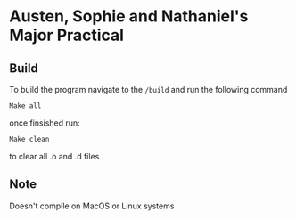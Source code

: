 # Austen, Sophie and Nathaniel's Major Practical

## Build
To build the program navigate to the `/build` and run the following command

```Bash
Make all
```

once finsished run:

```bash
Make clean
```

to clear all .o and .d files

## Note
Doesn't compile on MacOS or Linux systems
